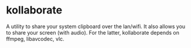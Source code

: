 kollaborate
===========

A utility to share your system clipboard over the lan/wifi. It also allows you to share your screen (with audio).
For the latter, kollaborate depends on ffmpeg, libavcodec, vlc.